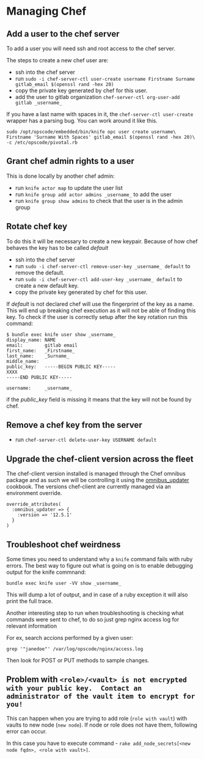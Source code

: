 # Managing Chef

## Add a user to the chef server

To add a user you will need ssh and root access to the chef server.

The steps to create a new chef user are:

* ssh into the chef server
* run `sudo -i chef-server-ctl user-create username Firstname Surname gitlab_email $(openssl rand -hex 20)`
* copy the private key generated by chef for this user.
* add the user to gitlab organization `chef-server-ctl org-user-add gitlab _username_`

If you have a last name with spaces in it, the `chef-server-ctl user-create`
wrapper has a parsing bug. You can work around it like this.

```
sudo /opt/opscode/embedded/bin/knife opc user create username\
Firstname 'Surname With Spaces' gitlab_email $(openssl rand -hex 20)\
-c /etc/opscode/pivotal.rb
```

## Grant chef admin rights to a user

This is done locally by another chef admin:

* run `knife actor map` to update the user list
* run `knife group add actor admins _username_` to add the user
* run `knife group show admins` to check that the user is in the admin group

## Rotate chef key

To do this it will be necessary to create a new keypair. Because of how chef behaves the key has to be called _default_

* ssh into the chef server
* run `sudo -i chef-server-ctl remove-user-key _username_ default` to remove the default.
* run `sudo -i chef-server-ctl add-user-key _username_ default` to create a new default key.
* copy the private key generated by chef for this user.

If _default_ is not declared chef will use the fingerprint of the key as a name.
This will end up breaking chef execution as it will not be able of finding this key.
To check if the user is correctly setup after the key rotation run this command:
```
$ bundle exec knife user show _username_
display_name: NAME
email:        gitlab email
first_name:   _Firstname_
last_name:    _Surname_
middle_name:
public_key:   -----BEGIN PUBLIC KEY-----
XXXX
-----END PUBLIC KEY-----

username:     _username_
```

if the _public\_key_ field is missing it means that the key will not be found by chef.

## Remove a chef key from the server

* run `chef-server-ctl delete-user-key USERNAME default`

## Upgrade the chef-client version across the fleet

The chef-client version installed is managed through the Chef omnibus package and as such we will be controlling
it using the [omnibus_updater](https://supermarket.chef.io/cookbooks/omnibus_updater) cookbook.
The versions chef-client are currently managed via an environment override.
```
override_attributes(
  :omnibus_updater => {
    :version => '12.5.1'
  }
)
```

## Troubleshoot chef weirdness

Some times you need to understand why a `knife` command fails with ruby errors.
The best way to figure out what is going on is to enable debugging output for the knife commnand:

`bundle exec knife user -VV show _username_`

This will dump a lot of output, and in case of a ruby exception it will also print the full trace.

Another interesting step to run when troubleshooting is checking what commands were sent to chef, to do so just grep nginx access log for relevant information

For ex, search accions performed by a given user:
```
grep '"janedoe"' /var/log/opscode/nginx/access.log
```

Then look for POST or PUT methods to sample changes.

## Problem with `<role>/<vault> is not encrypted with your public key.  Contact an administrator of the vault item to encrypt for you!`

This can happen when you are trying to add role (`role with vault`) with vaults to new node (`new node`). If node or role does not have them, following error can occur.

In this case you have to execute command - `rake add_node_secrets[<new node fqdn>, <role with vault>]`.
